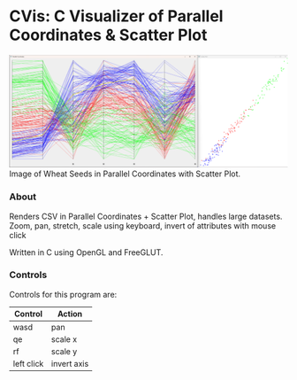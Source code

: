 # CVis: C Visualizer of Parallel Coordinates & Scatter Plot
![Parallel Coordinates with Scatter Plot](pc_scatterplot.png)
Image of Wheat Seeds in Parallel Coordinates with Scatter Plot.

### About

Renders CSV in Parallel Coordinates + Scatter Plot, handles large datasets. Zoom, pan, stretch, scale using keyboard, invert of attributes with mouse click

Written in C using OpenGL and FreeGLUT.

### Controls

Controls for this program are:

| Control     | Action      |
| ----------- | ----------- |
| wasd        | pan         |
| qe          | scale x     |
| rf          | scale y     |
| left click  | invert axis |
